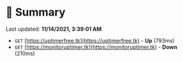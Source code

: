# 📖 Summary
Last updated: **11/14/2021, 3:39:01 AM**

- `GET` [https://uptimerfree.tk](https://uptimerfree.tk) - **Up** (793ms)
- `GET` [https://monitoruptimer.tk](https://monitoruptimer.tk) - **Down** (210ms)
